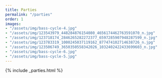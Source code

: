 ```yaml
---
title: Parties
permalink: "/parties"
order: 1
images:
- "/assets/img/bass-cycle-4.jpg"
- "/assets/img/123543979_448284876154080_4656174462763591070_n.jpg"
- "/assets/img/123718174_2846265282272377_6597285907948287599_n.jpg"
- "/assets/img/123783319_1000245037119162_877474102714638726_n.jpg"
- "/assets/img/123506749_3650350558342026_1032402422433699603_n.jpg"
- "/assets/img/bass-cycle-6.jpg"
- "/assets/img/bass-cycle-5.jpg"
---
```


<div class="mt-1">
	{% include _parties.html %}
</div>